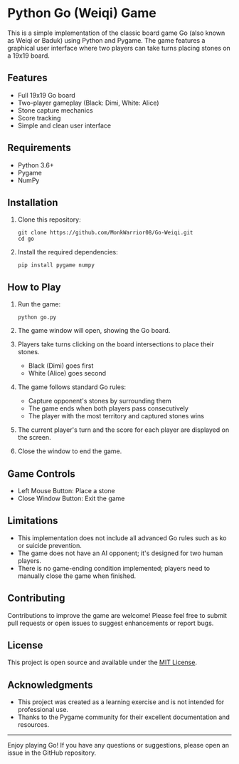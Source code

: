 # Python Go (Weiqi) Game

This is a simple implementation of the classic board game Go (also known as Weiqi or Baduk) using Python and Pygame. The game features a graphical user interface where two players can take turns placing stones on a 19x19 board.

## Features

- Full 19x19 Go board
- Two-player gameplay (Black: Dimi, White: Alice)
- Stone capture mechanics
- Score tracking
- Simple and clean user interface

## Requirements

- Python 3.6+
- Pygame
- NumPy

## Installation

1. Clone this repository:
   ```
   git clone https://github.com/MonkWarrior08/Go-Weiqi.git
   cd go
   ```

2. Install the required dependencies:
   ```
   pip install pygame numpy
   ```

## How to Play

1. Run the game:
   ```
   python go.py
   ```

2. The game window will open, showing the Go board.

3. Players take turns clicking on the board intersections to place their stones.
   - Black (Dimi) goes first
   - White (Alice) goes second

4. The game follows standard Go rules:
   - Capture opponent's stones by surrounding them
   - The game ends when both players pass consecutively
   - The player with the most territory and captured stones wins

5. The current player's turn and the score for each player are displayed on the screen.

6. Close the window to end the game.

## Game Controls

- Left Mouse Button: Place a stone
- Close Window Button: Exit the game

## Limitations

- This implementation does not include all advanced Go rules such as ko or suicide prevention.
- The game does not have an AI opponent; it's designed for two human players.
- There is no game-ending condition implemented; players need to manually close the game when finished.

## Contributing

Contributions to improve the game are welcome! Please feel free to submit pull requests or open issues to suggest enhancements or report bugs.

## License

This project is open source and available under the [MIT License](LICENSE).

## Acknowledgments

- This project was created as a learning exercise and is not intended for professional use.
- Thanks to the Pygame community for their excellent documentation and resources.

---

Enjoy playing Go! If you have any questions or suggestions, please open an issue in the GitHub repository.
